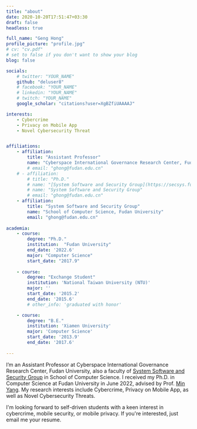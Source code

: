 ```yaml
---
title: "about"
date: 2020-10-20T17:51:47+03:30
draft: false
headless: true

full_name: "Geng Hong"
profile_picture: "profile.jpg"
# cv: "cv.pdf"
# set to false if you don't want to show your blog
blog: false

socials:
    # twitter: "YOUR_NAME"
    github: "deluser8"
    # facebook: "YOUR_NAME"
    # linkedin: "YOUR_NAME"
    # twitch: "YOUR_NAME"
    google_scholar: "citations?user=XgBZfiUAAAAJ"

interests:
    - Cybercrime
    - Privacy on Mobile App
    - Novel Cybersecurity Threat


affiliations:
    - affiliation:
        title: "Assistant Professor"
        name: "Cyberspace International Governance Research Center, Fudan University"
        # email: "ghong@fudan.edu.cn"
    # - affiliation:
        # title: "Ph.D."
        # name: "[System Software and Security Group](https://secsys.fudan.edu.cn/main.htm), Fudan University"
        # name: "System Software and Security Group"
        # email: "ghong@fudan.edu.cn"
    - affiliation:
        title: "System Software and Security Group"
        name: "School of Computer Science, Fudan University"
        email: "ghong@fudan.edu.cn"
    
academia:
    - course:
        degree: "Ph.D."
        institution:  "Fudan University"
        end_date: '2022.6'
        major: "Computer Science"
        start_date: "2017.9"
    
    - course:
        degree: "Exchange Student"
        institution: 'National Taiwan University (NTU)'
        major: ''
        start_date: '2015.2'
        end_date: '2015.6'
        # other_info: 'graduated with honor'

    - course:
        degree: "B.E."
        institution: 'Xiamen University'
        major: 'Computer Science'
        start_date: '2013.9'
        end_date: '2017.6'    
        
---
```



I’m an Assistant Professor at Cyberspace International Governance Research Center, Fudan University, also a faculty of [System Software and Security Group](https://secsys.fudan.edu.cn/main.htm) in School of Computer Science. I received my Ph.D. in Computer Science at Fudan University in June 2022, advised by Prof. [Min Yang](https://scholar.google.com/citations?user=UnKf9FIAAAAJ). My research interests include Cybercrime, Privacy on Mobile App, as well as Novel Cybersecurity Threats. 

I'm looking forward to self-driven students with a keen interest in cybercrime, mobile security, or mobile privacy. If you're interested, just email me your resume.


<!-- **Donec** sollicitudin, [ante][1] pulvinar tincidunt luctus, dolor mauris lobortis ex, id tincidunt metus risus nec ex. Curabitur magna mauris, facilisis vitae porttitor vitae, tincidunt sed mi. In at dui lectus. Integer ante arcu, vestibulum fermentum ante eu, maximus maximus quam. Curabitur placerat cursus posuere. Phasellus dui lorem, varius a augue non, eleifend accumsan mauris. Aenean varius posuere feugiat. In hac habitasse platea dictumst. Aenean quis ex quis nisl consequat fermentum in vitae nunc. Proin consectetur ac nulla in tempus. Maecenas enim nisi, pulvinar sit amet fermentum eget, ultrices vitae enim. Etiam vel sollicitudin felis. -->


<!-- Donec sollicitudin, ante pulvinar tincidunt luctus, dolor mauris lobortis ex, id tincidunt metus risus nec ex. Curabitur magna mauris, facilisis vitae porttitor vitae,  -->


<!-- [1]: ahadsfsa.com -->